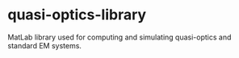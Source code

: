 # quasi-optics-library
 MatLab library used for computing and simulating quasi-optics and standard EM systems.
